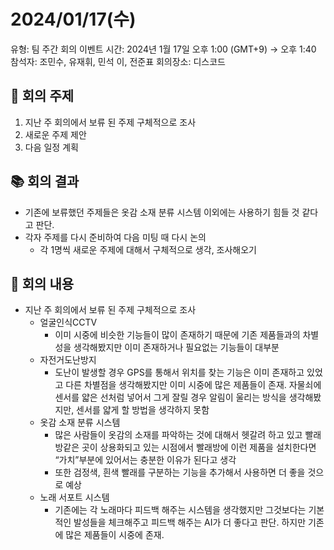 # 2024/01/17(수)

유형: 팀 주간 회의
이벤트 시간: 2024년 1월 17일 오후 1:00 (GMT+9) → 오후 1:40
참석자: 조민수, 유재휘, 민석 이, 전준표
회의장소: 디스코드

## 💬 **회의 주제**

1. 지난 주 회의에서 보류 된 주제 구체적으로 조사
2. 새로운 주제 제안
3. 다음 일정 계획

## 📚 **회의 결과**

- 기존에 보류했던 주제들은 옷감 소재 분류 시스템 이외에는 사용하기 힘들 것 같다고 판단.
- 각자 주제를 다시 준비하여 다음 미팅 때 다시 논의
    - 각 1명씩 새로운 주제에 대해서 구체적으로 생각, 조사해오기

## 🔳 **회의 내용**

- 지난 주 회의에서 보류 된 주제 구체적으로 조사
    - 얼굴인식CCTV
        - 이미 시중에 비슷한 기능들이 많이 존재하기 때문에 기존 제품들과의 차별성을 생각해봤지만 이미 존재하거나 필요없는 기능들이 대부분
    - 자전거도난방지
        - 도난이 발생할 경우 GPS를 통해서 위치를 찾는 기능은 이미 존재하고 있었고 다른 차별점을 생각해봤지만 이미 시중에 많은 제품들이 존재. 자물쇠에 센서를 얇은 선처럼 넣어서 그게 잘릴 경우 알림이 울리는 방식을 생각해봤지만, 센서를 얇게 할 방법을 생각하지 못함
    - 옷감 소재 분류 시스템
        - 많은 사람들이 옷감의 소재를 파악하는 것에 대해서 헷갈려 하고 있고 빨래방같은 곳이 상용화되고 있는 시점에서 빨래방에 이런 제품을 설치한다면 “가치”부분에 있어서는 충분한 이유가 된다고 생각
        - 또한 검정색, 흰색 빨래를 구분하는 기능을 추가해서 사용하면 더 좋을 것으로 예상
    - 노래 서포트 시스템
        - 기존에는 각 노래마다 피드백 해주는 시스템을 생각했지만 그것보다는 기본적인 발성들을 체크해주고 피드백 해주는 AI가 더 좋다고 판단. 하지만 기존에 많은 제품들이 시중에 존재.